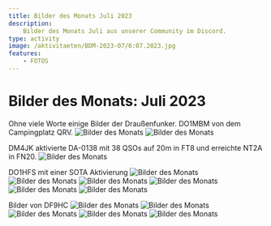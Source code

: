 ```yaml
---
title: Bilder des Monats Juli 2023
description:
    Bilder des Monats Juli aus unserer Community im Discord.
type: activity
image: /aktivitaeten/BDM-2023-07/6:07.2023.jpg
features:
    - FOTOS
---
```


# Bilder des Monats: Juli 2023

Ohne viele Worte einige Bilder der Draußenfunker.
DO1MBM von dem Campingplatz QRV.
![Bilder des Monats](/aktivitaeten/BDM-2023-07/1:07.2023.jpg)
![Bilder des Monats](/aktivitaeten/BDM-2023-07/2:07.2023.jpg)

DM4JK aktivierte DA-0138 mit 38 QSOs auf 20m in FT8 und erreichte NT2A in FN20.
![Bilder des Monats](/aktivitaeten/BDM-2023-07/3:07.2023.jpg)

DO1HFS mit einer SOTA Aktivierung
![Bilder des Monats](/aktivitaeten/BDM-2023-07/4:07.2023.jpg)
![Bilder des Monats](/aktivitaeten/BDM-2023-07/5:07.2023.jpg)
![Bilder des Monats](/aktivitaeten/BDM-2023-07/6:07.2023.jpg)
![Bilder des Monats](/aktivitaeten/BDM-2023-07/7:07.2023.jpg)
![Bilder des Monats](/aktivitaeten/BDM-2023-07/8:07.2023.jpg)
![Bilder des Monats](/aktivitaeten/BDM-2023-07/9:07.2023.jpg)

Bilder von DF9HC
![Bilder des Monats](/aktivitaeten/BDM-2023-07/10:07.2023.jpg)
![Bilder des Monats](/aktivitaeten/BDM-2023-07/11:07.2023.jpg)
![Bilder des Monats](/aktivitaeten/BDM-2023-07/12:07.2023.jpg)
![Bilder des Monats](/aktivitaeten/BDM-2023-07/13:07.2023.jpg)
![Bilder des Monats](/aktivitaeten/BDM-2023-07/14:07.2023.jpg)
